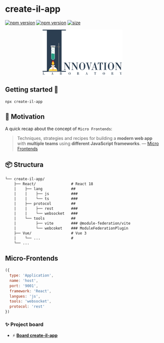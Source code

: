 # create-il-app

[![npm version](https://badge.fury.io/js/create-il-app.svg)](https://badge.fury.io/js/create-il-app) [![npm version](https://img.shields.io/npm/dm/create-il-app.svg)](https://badge.fury.io/js/create-il-app)
[![size][size]][size-url]

<div align="center"><img src="https://github.com/DemonDis/create-il-app/blob/main/images/InnoLab.png" height="150" alt="Innovation lab"></div>

## Getting started 🚀

```
npx create-il-app
```
## 💃 Motivation

A quick recap about the concept of `Micro Frontends`:

> Techniques, strategies and recipes for building a **modern web app** with **multiple teams** using **different JavaScript frameworks**. — [Micro Frontends](https://micro-frontends.org/)


## 📦 Structura
```
└── create-il-app/
    ├── React/                # React 18
    |    ├── lang             ## 
    |    |    ├── js          ### 
    |    |    └── ts          ### 
    |    ├── protocol         ## 
    |    |    ├── rest        ### 
    |    |    └── websocket   ### 
    |    └── tools            ## 
    |         ├── vite        ### @module-federation/vite
    |         └── webcoket    ### ModuleFederationPlugin
    ├── Vue/                  # Vue 3
    |    └── ...              # 
    └── ...
```
## Micro-Frontends
```js
({
  type: 'Application',
  name: 'host',
  port: '9001',
  framework: 'React',
  langues: 'js',
  tools: 'websocket',
  protocol: 'rest'
})
```
### ✨ Project board
- ⚡ **[Board create-il-app](https://github.com/users/DemonDis/projects/2/views/1)**

[size]: https://packagephobia.now.sh/badge?p=create-il-app
[size-url]: https://packagephobia.now.sh/result?p=create-il-app